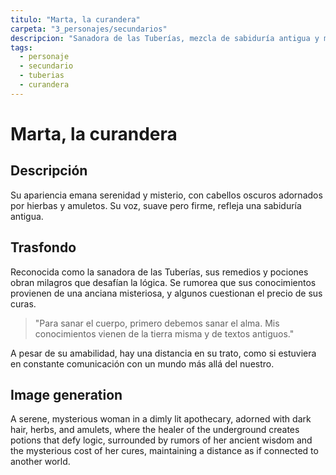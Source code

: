 ```yaml
---
titulo: "Marta, la curandera"
carpeta: "3_personajes/secundarios"
descripcion: "Sanadora de las Tuberías, mezcla de sabiduría antigua y misterio, famosa por sus remedios milagrosos."
tags:
  - personaje
  - secundario
  - tuberias
  - curandera
---
```


# Marta, la curandera

## Descripción

Su apariencia emana serenidad y misterio, con cabellos oscuros adornados por hierbas y amuletos. Su voz, suave pero firme, refleja una sabiduría antigua.

## Trasfondo

Reconocida como la sanadora de las Tuberías, sus remedios y pociones obran milagros que desafían la lógica. Se rumorea que sus conocimientos provienen de una anciana misteriosa, y algunos cuestionan el precio de sus curas.

> "Para sanar el cuerpo, primero debemos sanar el alma. Mis conocimientos vienen de la tierra misma y de textos antiguos."

A pesar de su amabilidad, hay una distancia en su trato, como si estuviera en constante comunicación con un mundo más allá del nuestro.

## Image generation

A serene, mysterious woman in a dimly lit apothecary, adorned with dark hair, herbs, and amulets, where the healer of the underground creates potions that defy logic, surrounded by rumors of her ancient wisdom and the mysterious cost of her cures, maintaining a distance as if connected to another world. 